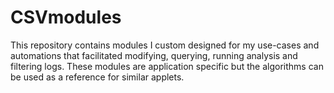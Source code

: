 # CSVmodules
This repository contains modules I custom designed for my use-cases and automations that facilitated modifying, querying, running analysis and filtering logs. These modules are application specific but the algorithms can be used as a reference for similar applets.
